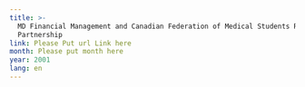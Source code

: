 ```yaml
---
title: >-
  MD Financial Management and Canadian Federation of Medical Students Renew
  Partnership
link: Please Put url Link here
month: Please put month here
year: 2001
lang: en
---
```

